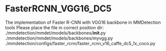 # FasterRCNN_VGG16_DC5
The implementation of Faster R-CNN  with VGG16 backbone in MMDetection tools 
Please place the file in correct position dir:
./mmdetection/mmdet/models/backbones/__init__.py 
./mmdetection/mmdet/models/backbones/myvgg.py 
./mmdetection/configs/faster_rcnn/faster_rcnn_v16_caffe_dc5_1x_coco.py

